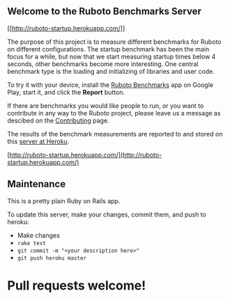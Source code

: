 ## Welcome to the Ruboto Benchmarks Server

[[http://ruboto-startup.herokuapp.com/]]

The purpose of this project is to measure different benchmarks for Ruboto on
different configurations.  The startup benchmark has been the main focus for a
while, but now that we start measuring startup times below 4 seconds, other
benchmarks become more interesting.  One central benchmark type is the loading
and initializing of libraries and user code.

To try it with your device, install the
[Ruboto Benchmarks](https://play.google.com/store/apps/details?id=org.ruboto.benchmarks)
app on Google Play, start it, and click the **Report** button.

If there are benchmarks you would like people to run, or you want to contribute
in any way to the Ruboto project, please leave us a message as descibed on the
[Contributing](https://github.com/ruboto/ruboto/wiki/Contributing) page.

The results of the benchmark measurements are reported to and stored on this
[server at Heroku](http://ruboto-startup.herokuapp.com/).

[http://ruboto-startup.herokuapp.com/](http://ruboto-startup.herokuapp.com/)


## Maintenance

This is a pretty plain Ruby on Rails app.

To update this server, make your changes, commit them, and push to heroku:

* Make changes
* `rake test`
* `git commit -m "<your description here>"`
* `git push heroku master`

# Pull requests welcome!
